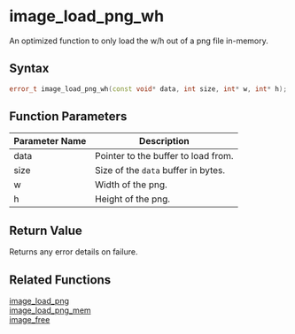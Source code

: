 
# image_load_png_wh

An optimized function to only load the w/h out of a png file in-memory.

## Syntax

```cpp
error_t image_load_png_wh(const void* data, int size, int* w, int* h);
```

## Function Parameters

Parameter Name | Description
--- | ---
data | Pointer to the buffer to load from.
size | Size of the `data` buffer in bytes.
w | Width of the png.
h | Height of the png.

## Return Value

Returns any error details on failure.

## Related Functions
  
[image_load_png](https://github.com/RandyGaul/cute_framework/blob/master/doc/graphics/image/image_load_png.md)  
[image_load_png_mem](https://github.com/RandyGaul/cute_framework/blob/master/doc/graphics/image/image_load_png_mem.md)  
[image_free](https://github.com/RandyGaul/cute_framework/blob/master/doc/graphics/image/image_free.md)  
